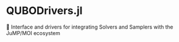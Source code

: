 # QUBODrivers.jl
🔵 Interface and drivers for integrating Solvers and Samplers with the JuMP/MOI ecosystem
